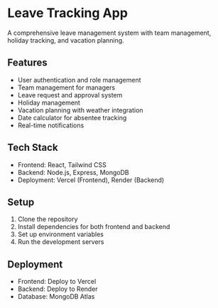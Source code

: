 # Leave Tracking App

A comprehensive leave management system with team management, holiday tracking, and vacation planning.

## Features
- User authentication and role management
- Team management for managers
- Leave request and approval system
- Holiday management
- Vacation planning with weather integration
- Date calculator for absentee tracking
- Real-time notifications

## Tech Stack
- Frontend: React, Tailwind CSS
- Backend: Node.js, Express, MongoDB
- Deployment: Vercel (Frontend), Render (Backend)

## Setup
1. Clone the repository
2. Install dependencies for both frontend and backend
3. Set up environment variables
4. Run the development servers

## Deployment
- Frontend: Deploy to Vercel
- Backend: Deploy to Render
- Database: MongoDB Atlas
